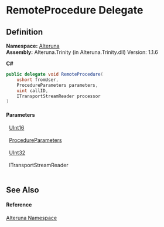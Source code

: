 # RemoteProcedure Delegate




## Definition
**Namespace:** <a href="N_Alteruna">Alteruna</a>  
**Assembly:** Alteruna.Trinity (in Alteruna.Trinity.dll) Version: 1.1.6

**C#**
``` C#
public delegate void RemoteProcedure(
	ushort fromUser,
	ProcedureParameters parameters,
	uint callID,
	ITransportStreamReader processor
)
```



#### Parameters
<dl><dt>  <a href="https://learn.microsoft.com/dotnet/api/system.uint16" target="_blank" rel="noopener noreferrer">UInt16</a></dt><dd> </dd><dt>  <a href="T_Alteruna_ProcedureParameters">ProcedureParameters</a></dt><dd> </dd><dt>  <a href="https://learn.microsoft.com/dotnet/api/system.uint32" target="_blank" rel="noopener noreferrer">UInt32</a></dt><dd> </dd><dt>  ITransportStreamReader</dt><dd> </dd></dl>

## See Also


#### Reference
<a href="N_Alteruna">Alteruna Namespace</a>  
